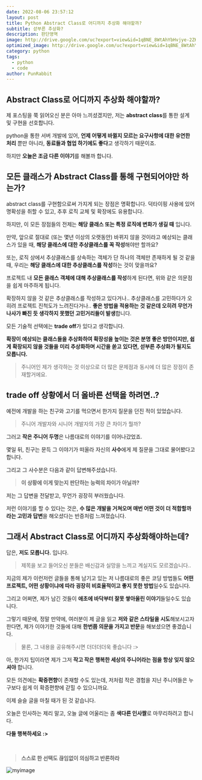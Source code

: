 ```yaml
---
date: 2022-08-06 23:57:12
layout: post
title: Python Abstract Class로 어디까지 추상화 해야할까?
subtitle: 섣부른 추상화?
description: 판단영역
image: http://drive.google.com/uc?export=view&id=1qBNE_8WtAhYbHvjye-2ZK81TmZZwk-2w
optimized_image: http://drive.google.com/uc?export=view&id=1qBNE_8WtAhYbHvjye-2ZK81TmZZwk-2w
category: python
tags:
  - python
  - code
author: PunRabbit
---
```


## Abstract Class로 어디까지 추상화 해야할까?

제 포스팅을 쭉 읽어오신 분은 아마 느끼셨겠지만, 저는 **abstract class**를 통한 설계 및 구현을 선호합니다.

python을 통한 서버 개발에 있어, **언제 어떻게 바뀔지 모르는 요구사항에 대한 유연한 처리** 뿐만 아니라, **동료들과 협업 하기에도 좋다**고 생각하기 때문이죠.

하지만 **오늘은 조금 다른 이야기**를 해볼까 합니다.


## 모든 클래스가 Abstract Class를 통해 구현되어야만 하는가?

abstract class를 구현함으로써 가지게 되는 장점은 명확합니다. 덕타이핑 사용에 있어 명확성을 취할 수 있고, 추후 로직 교체 및 확장에도 유용합니다.

하지만, 이 모든 장점들의 전제는 **해당 클래스 또는 특정 로직에 변화가 생길 때** 입니다.

만약, 앞으로 절대로 (또는 몇년 이상의 오랫동안) 바뀌지 않을 것이라고 예상되는 클래스가 있을 때, **해당 클래스에 대한 추상클래스를 꼭 작성**해야만 할까요?

또는, 로직 상에서 추상클래스를 상속하는 객체가 단 하나의 객체만 존재하게 될 것 같을 때, 우리는 **해당 클래스에 대한 추상클래스를 작성**하는 것이 맞을까요?

프로젝트 내 **모든 클래스 객체에 대해 추상클래스를 작성**하게 된다면, 위와 같은 의문점을 쉽게 마주하게 됩니다.

확장하지 않을 것 같은 추상클래스를 작성하고 있다거나.. 추상클래스를 고민하다가 오히려 프로젝트 진척도가 느려진다거나.. **좋은 방법을 적용하는 것 같은데 오히려 무언가 나사가 빠진 듯 생각하지 못했던 고민거리들이 발생**합니다.

모든 기술적 선택에는 **trade off**가 있다고 생각합니다.

**확장이 예상되는 클래스들을 추상화하여 확장성을 높이는 것은 분명 좋은 방안이지만, 쉽게 확장되지 않을 것들을 미리 추상화하며 시간을 쏟고 있다면, 섣부른 추상화가 될지도 모릅니다.**

> 주니어인 제가 생각하는 것 이상으로 더 많은 문제점과 동시에 더 많은 장점이 존재할거에요.

## trade off 상황에서 더 올바른 선택을 하려면..?
 
 예전에 개발을 하는 친구와 고기를 먹으면서 한가지 질문을 던진 적이 있었습니다.

> 주니어 개발자와 시니어 개발자의 가장 큰 차이가 뭘까?

그러고 **작은 주니어 두명**은 나름대로의 이야기를 이어나갔었죠.

 몇일 뒤, 친구는 문득 그 이야기가 떠올라 자신의 **사수**에게 제 질문을 그대로 물어봤다고 합니다.

그리고 그 사수분은 다음과 같이 답변해주셨습니다.

> **이 상황에 이게 맞는지 판단하는 능력의 차이가 아닐까?**

저는 그 답변을 전달받고, 무언가 굉장히 부러웠습니다.

저런 이야기를 할 수 있다는 것은, **수 많은 개발을 거쳐오며 매번 어떤 것이 더 적합할까 라는 고민과 답변**을 해오셨다는 반증처럼 느껴졌습니다.

## 그래서 Abstract Class로 어디까지 추상화해야하는데?

답은, **저도 모릅니다.** 입니다.

> 제목을 보고 들어오신 분들은 배신감과 실망을 느끼고 계실지도 모르겠습니다..

지금의 제가 이런저런 글들을 통해 남기고 있는 저 나름대로의 좋은 코딩 방법들도 **어떤 프로젝트, 어떤 상황이냐에 따라 굉장히 비효율적이고 좋지 못한 방법**일수도 있습니다.

그리고 어쩌면, 제가 남긴 것들이 **애초에 바닥부터 잘못 쌓아올린 이야기**들일수도 있습니다.

그렇기 때문에, 정말 만약에, 여러분이 제 글을 읽고 **저와 같은 스타일을 시도**해보시고자 한다면, 제가 이야기한 것들에 대해 **한번쯤 의문을 가지고 반문**을 해보셨으면 좋겠습니다.

> 물론, 그 내용을 공유해주시면 더더더더욱 좋습니다 :>

아, 한가지 팁이라면 제가 그저 **작고 작은 행복한 세상의 주니어라는 점을 항상 잊지 않으셔야** 합니다.

모든 의견에는 **확증편향**이 존재할 수도 있는데, 저처럼 작은 경험을 지닌 주니어들은 누구보다 쉽게 이 확증편향에 갇힐 수 있으니까요.

이제 슬슬 글을 마칠 때가 된 것 같습니다.

오늘은 인사하는 제리 말고, 오늘 글에 어울리는 좀 **색다른 인사짤**로 마무리하려고 합니다.

**다들 행복하세요 :>**

<br/>



> **스스로 한 선택도 끊임없이 의심하고 반론하라**




![myimage](http://drive.google.com/uc?export=view&id=1PfCkZaGZbSbI_nw84kwt2tIWCrg9mqNt)




 
